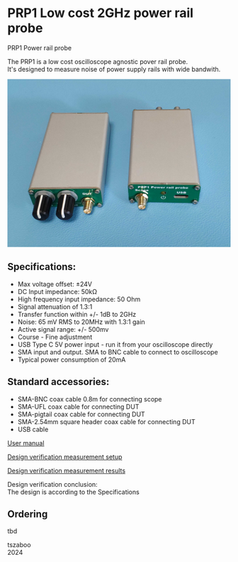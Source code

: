 # PRP1 Low cost 2GHz power rail probe 
PRP1 Power rail probe

The PRP1 is a low cost oscilloscope agnostic pover rail probe.  
It's designed to measure noise of power supply rails with wide bandwith.

![image](/User%20manual/PRP1-picture.jpg)


## Specifications:
* Max voltage offset: ±24V
* DC Input impedance: 50kΩ
* High frequency input impedance: 50 Ohm
* Signal attenuation of 1.3:1
* Transfer function within +/- 1dB to 2GHz
* Noise: 65 mV RMS to 20MHz with 1.3:1 gain
* Active signal range: +/- 500mv
* Course - Fine adjustment
* USB Type C 5V power input - run it from your oscilloscope directly
* SMA input and output. SMA to BNC cable to connect to oscilloscope
* Typical power consumption of 20mA

## Standard accessories:
* SMA-BNC coax cable 0.8m for connecting scope
* SMA-UFL coax cable for connecting DUT
* SMA-pigtail coax cable for connecting DUT
* SMA-2.54mm square header coax cable for connecting DUT
* USB cable

[User manual](https://github.com/tszaboo/PRP1/blob/main/User%20manual/User%20manual.md)  

[Design verification measurement setup](https://github.com/tszaboo/PRP1/blob/main/Design%20verification/Test%20description.md)  

[Design verification measurement results](https://github.com/tszaboo/PRP1/tree/main/Test%20results)  

Design verification conclusion:  
The design is according to the Specifications 

## Ordering
tbd

tszaboo  
2024



